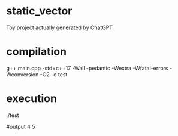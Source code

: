 # static_vector
Toy project actually generated by ChatGPT

# compilation
g++ main.cpp -std=c++17 -Wall -pedantic -Wextra -Wfatal-errors -Wconversion  -O2 -o test

# execution
./test

#output
4 5 
